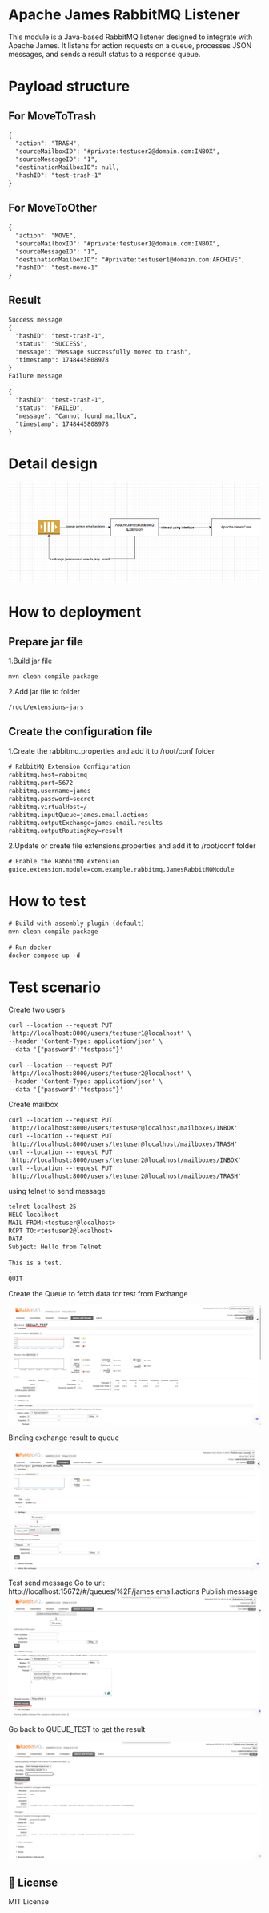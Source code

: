 # Apache James RabbitMQ Listener

This module is a Java-based RabbitMQ listener designed to integrate with Apache James. It listens for action requests on a queue, processes JSON messages, and sends a result status to a response queue.

# Payload structure
## For MoveToTrash
```
{
  "action": "TRASH",
  "sourceMailboxID": "#private:testuser2@domain.com:INBOX",
  "sourceMessageID": "1",
  "destinationMailboxID": null,
  "hashID": "test-trash-1"
}
```
## For MoveToOther
```
{
  "action": "MOVE",
  "sourceMailboxID": "#private:testuser1@domain.com:INBOX",
  "sourceMessageID": "1",
  "destinationMailboxID": "#private:testuser1@domain.com:ARCHIVE",
  "hashID": "test-move-1"
}
```
## Result

```
Success message
{
  "hashID": "test-trash-1",
  "status": "SUCCESS",
  "message": "Message successfully moved to trash",
  "timestamp": 1748445808978
}
Failure message

{
  "hashID": "test-trash-1",
  "status": "FAILED",
  "message": "Cannot found mailbox",
  "timestamp": 1748445808978
}
```

# Detail design

![img_4.png](img_4.png)

# How to deployment
## Prepare jar file
1.Build jar file
```
mvn clean compile package
```
2.Add jar file to folder
```
/root/extensions-jars
```
## Create the configuration file
1.Create the rabbitmq.properties and add it to /root/conf folder
```
# RabbitMQ Extension Configuration
rabbitmq.host=rabbitmq
rabbitmq.port=5672
rabbitmq.username=james
rabbitmq.password=secret
rabbitmq.virtualHost=/
rabbitmq.inputQueue=james.email.actions
rabbitmq.outputExchange=james.email.results
rabbitmq.outputRoutingKey=result
```
2.Update or create file extensions.properties and add it to /root/conf folder
```
# Enable the RabbitMQ extension
guice.extension.module=com.example.rabbitmq.JamesRabbitMQModule
```

# How to test
```
# Build with assembly plugin (default)
mvn clean compile package

# Run docker
docker compose up -d
```
# Test scenario

Create two users
```
curl --location --request PUT 'http://localhost:8000/users/testuser1@localhost' \
--header 'Content-Type: application/json' \
--data '{"password":"testpass"}'

curl --location --request PUT 'http://localhost:8000/users/testuser2@localhost' \
--header 'Content-Type: application/json' \
--data '{"password":"testpass"}'
```
Create mailbox

```
curl --location --request PUT 'http://localhost:8000/users/testuser@localhost/mailboxes/INBOX'
curl --location --request PUT 'http://localhost:8000/users/testuser@localhost/mailboxes/TRASH'
curl --location --request PUT 'http://localhost:8000/users/testuser2@localhost/mailboxes/INBOX'
curl --location --request PUT 'http://localhost:8000/users/testuser2@localhost/mailboxes/TRASH'
```
using telnet to send message
```
telnet localhost 25
HELO localhost
MAIL FROM:<testuser@localhost>
RCPT TO:<testuser2@localhost>
DATA
Subject: Hello from Telnet

This is a test.
.
QUIT

```

Create the Queue to fetch data for test from Exchange

![img.png](img.png)

Binding exchange result to queue

![img_1.png](img_1.png)


Test send message
  Go to url: http://localhost:15672/#/queues/%2F/james.email.actions
Publish message
![img_2.png](img_2.png)

Go back to QUEUE_TEST to get the result

![img_3.png](img_3.png)


## 📝 License

MIT License

